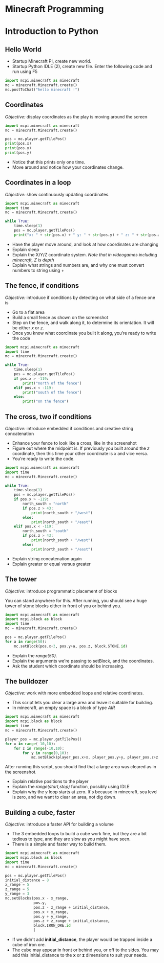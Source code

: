 # Minecraft Programming

Introduction to Python
======================

Hello World
-----------
* Startup Minecraft PI, create new world.
* Startup Python IDLE (2), create new file.
Enter the following code and run using F5

```python
import mcpi.minecraft as minecraft
mc = minecraft.Minecraft.create()
mc.postToChat("hello minecraft !")
```

Coordinates
-----------
*Objective:* display coordinates as the play is moving around the screen
```python
import mcpi.minecraft as minecraft
mc = minecraft.Minecraft.create()

pos = mc.player.getTilePos()
print(pos.x)
print(pos.y)
print(pos.y)
```

* Notice that this prints only one time. 
* Move around and notice how your coordinates change.


Coordinates in a loop
---------------------
*Objective:* show continuously updating coordinates
```python
import mcpi.minecraft as minecraft
import time
mc = minecraft.Minecraft.create()

while True:
    time.sleep(1)
    pos = mc.player.getTilePos()
    print("x: " + str(pos.x) + " y: " + str(pos.y) + " z: " + str(pos.z))
```

* Have the player move around, and look at how coordinates are changing
* Explain sleep
* Explain the X/Y/Z coordinate system. *Note that in videogames including minecraft, Z is depth*
* Explain what strings and numbers are, and why one must convert numbers to string using +

The fence, if conditions
------------------------
*Objective:* introduce if conditions by detecting on what side of a fence one is

* Go to a flat area
* Build a small fence as shown on the screenshot
* Step on the fence, and walk along it, to determine its orientation. It will be either *x* or *z*.
* Once you know what coordinate you built it along, you're ready to write the code
```python
import mcpi.minecraft as minecraft
import time
mc = minecraft.Minecraft.create()

while True:
    time.sleep(1)
    pos = mc.player.getTilePos()
    if pos.x > -119:
        print("north of the fence")
    elif pos.x < -119:
        print("south of the fence")
    else:
        print("on the fence")
```

The cross, two if conditions
----------------------------
*Objective:* introduce embedded if conditions and creative string concatenation

* Enhance your fence to look like a cross, like in the screenshot
* Figure out where the midpoint is. If previously you built around the *z* coordinate, then this time your other coordinate is *x* and vice versa.
* You're ready to write the code.

```python
import mcpi.minecraft as minecraft
import time
mc = minecraft.Minecraft.create()

while True:
    time.sleep(1)
    pos = mc.player.getTilePos()
    if pos.x > -119:
        north_south = "north"
        if pos.z > 43:
            print(north_south + "/west")
        else:
            print(north_south + "/east")
    elif pos.x < -119:
        north_south = "south"
        if pos.z > 43:
            print(north_south + "/west")
        else:
            print(north_south + "/east")
```

* Explain string concatenation again
* Explain greater or equal versus greater

The tower
---------
*Objective:* introduce programmatic placement of blocks

You can stand anywhere for this. After running, you should see a huge tower of stone blocks either in front of you or behind you.

```python
import mcpi.minecraft as minecraft
import mcpi.block as block
import time
mc = minecraft.Minecraft.create()

pos = mc.player.getTilePos()
for a in range(50):
    mc.setBlock(pos.x+3, pos.y+a, pos.z, block.STONE.id)
```

* Explain the *range(50)*.
* Explain the arguments we're passing to setBlock, and the coordinates.
* Ask the student which coordinate should be increasing.

The bulldozer
-------------
*Objective:* work with more embedded loops and relative coordinates.

* This script lets you clear a large area and leave it suitable for building.
* In minecraft, an empty space is a block of type *AIR*

```python
import mcpi.minecraft as minecraft
import mcpi.block as block
import time
mc = minecraft.Minecraft.create()

player_pos = mc.player.getTilePos()
for x in range(-10,10):
    for z in range(-10,10):
        for y in range(0,10):
            mc.setBlock(player_pos.x+x, player_pos.y+y, player_pos.z+z, block.AIR.id)
```

After running this script, you should find that a large area was cleared as in the screenshot.

* Explain relative positions to the player
* Explain the *range(start,stop)* function, possibly using IDLE
* Explain why the *y* loop starts at zero. It's because in minecraft, sea level is zero, and we want to clear an area, not dig down.


Building a cube, faster
-----------------------
*Objective:* introduce a faster API for building a volume

* The 3 embedded loops to build a cube work fine, but they are a bit tedious to type, and they are slow as you might have seen.
* There is a simple and faster way to build them.

```python
import mcpi.minecraft as minecraft
import mcpi.block as block
import time
mc = minecraft.Minecraft.create()

pos = mc.player.getTilePos()
initial_distance = 8
x_range = 5
z_range = 5
y_range = 3
mc.setBlocks(pos.x - x_range,
             pos.y,
             pos.z - z_range + initial_distance,
             pos.x + x_range,
             pos.y + y_range,
             pos.z + z_range + initial_distance,
             block.IRON_ORE.id
             )
```

* If we didn't add **initial_distance**, the player would be trapped inside a cube of iron ore.
* The cube may appear in front or behind you, or off to the sides. You may add this initial_distance to the **x** or **z** dimensions to suit your needs.

